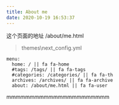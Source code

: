 ```yaml
---
title: About me
date: 2020-10-19 16:53:37
---
```



这个页面的地址 /about/me.html

> themes\next\_config.yml
```
menu:
  home: / || fa fa-home  
  #tags: /tags/ || fa fa-tags
  #categories: /categories/ || fa fa-th
  archives: /archives/ || fa fa-archive
  about: /about/me.html || fa fa-user
```
mmmmmmmmmmmmmmmmmmmmmm